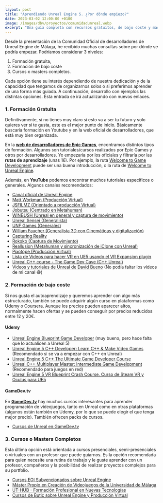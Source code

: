 ```yaml
---
layout: post
title: "Aprendiendo Unreal Engine 5. ¿Por dónde empiezo?"
date: 2023-03-02 12:00:00 +0100
image: /images/dbv/proyectos/comunidadunreal.webp
excerpt: "Una guía completa con recursos gratuitos, de bajo coste y masters para iniciarse en el mundo de Unreal Engine 5, basada en las consultas de la comunidad de desarrolladores de Málaga."
---
```


Desde la presentación de la Comunidad Oficial de desarrolladores de Unreal Engine de Málaga, he recibido muchas consultas sobre por dónde se podría empezar. Podríamos considerar 3 niveles: 
1.  Formación gratuita, 
2.  Formación de bajo coste 
3.  Cursos o masters completos.

Cada opción tiene su interés dependiendo de nuestra dedicación y de la capacidad que tengamos de organizarnos solos o si preferimos aprender de una forma más guiada. A continuación, desarrollo con ejemplos las distintas opciones. Esta entrada se irá actualizando con nuevos enlaces.

### 1. Formación Gratuita

Definitivamente, si no tienes muy claro si esto va a ser tu futuro y solo quieres ver si te gusta, este es el mejor punto de inicio. Básicamente buscaría formación en Youtube y en la web oficial de desarrolladores, que está muy bien organizada.

En la **[web de desarrolladores de Epic Games](https://dev.epicgames.com/community/)**, encontramos distintos tipos de formación. Algunos son tutoriales/cursos realizados por Epic Games y otros por desarrolladores. Yo empezaría por los oficiales y filtraría por las **rutas de aprendizaje** (unas 16). Por ejemplo, la ruta [Welcome to Game Development](https://dev.epicgames.com/community/learning/paths/1Q/welcome-to-game-development) puede ser una buena introducción, o la ruta de [Welcome to Unreal Engine](https://dev.epicgames.com/community/learning/paths/oV/welcome-to-unreal-engine).

Además, en **YouTube** podemos encontrar muchos tutoriales específicos o generales. Algunos canales recomendados:

*   [Canal oficial de Unreal Engine](https://www.youtube.com/c/UnrealEngine)
*   [Matt Workman (Producción Virtual)](https://www.youtube.com/c/cinematographyDB)
*   [JSFILMZ (Orientado a producción Virtual)](https://www.youtube.com/c/JSFILMZ)
*   [Jobutsu (Centrado en Metahuman)](https://www.youtube.com/c/Jobutsu)
*   [WINBUSH (Unreal en general y captura de movimiento)](https://www.youtube.com/c/WINBUSH)
*   [Unreal Sensei (Generalista)](https://www.youtube.com/c/UnrealSensei)
*   [UNF Games (Generales)](https://www.youtube.com/c/UNFGames)
*   [William Faucher (Generalista 3D con Cinemáticas y digitalización)](https://www.youtube.com/c/WilliamFaucher)
*   [Capturing Reality](https://www.youtube.com/c/CapturingReality)
*   [Rokoko (Captura de Movimiento)](https://www.youtube.com/c/Rokoko)
*   [Reallusion (Metahuman y sincronización de iClone con Unreal)](https://www.youtube.com/c/Reallusion)
*   [Pixotope (Producción Virtual)](https://www.youtube.com/c/Pixotope)
*   [Lista de Videos para hacer VR en UE5 usando el VR Expansion plugin](https://www.youtube.com/playlist?list=PLrY5i03-qF1H_A-V_Yg9p-a4b_a-2YEaJ)
*   [Unreal C++ course - The Game Dev Cave (C++ Unreal)](https://www.youtube.com/watch?v=s5p_0-J_28s)
*   [Videos y tutoriales de Unreal de David Bueno](https://www.youtube.com/@davidbuenov) (No podía faltar los vídeos de mi canal 😅)

### 2. Formación de bajo coste

Si nos gusta el autoaprendizaje y queremos aprender con algo más estructurado, también se puede adquirir algún curso en plataformas como Udemy o Coursera. Aunque los precios pueden aparecer altos, normalmente hacen ofertas y se pueden conseguir por precios reducidos entre 12 y 20€.

#### Udemy
*   [Unreal Engine Blueprint Game Developer](https://www.udemy.com/course/unreal-engine-5-the-ultimate-game-developer-course/) (muy bueno, pero hace falta que lo actualicen a Unreal 5)
*   [Unreal Engine 5 C++ Developer: Learn C++ & Make Video Games](https://www.udemy.com/course/unreal-engine-5-cpp-developer-learn-cpp-make-video-games/) (Recomendado si se va a empezar con C++ en Unreal)
*   [Unreal Engine 5 C++ The Ultimate Game Developer Course](https://www.udemy.com/course/unreal-engine-5-cpp-the-ultimate-game-developer-course/)
*   [Unreal C++ Multiplayer Master: Intermediate Game Development](https://www.udemy.com/course/unreal-engine-5-cpp-multiplayer-master/) (Recomendado para juegos en red)
*   [Unreal Engine 5 VR Blueprint Crash Course. Curso de Steam VR y Oculus para UE5](https://www.udemy.com/course/unreal-engine-5-vr-course-for-steamvr-and-oculus-vr/)

#### GameDev.tv
En **[GameDev.tv](https://www.gamedev.tv/)** hay muchos cursos interesantes para aprender programación de videojuegos, tanto en Unreal como en otras plataformas (algunos están también en Udemy, por lo que se puede elegir el que tenga mejor precio). También ofrecen packs de cursos.
*   [Cursos de Unreal en GameDev.tv](https://www.gamedev.tv/p/unreal-engine-5-courses)

### 3. Cursos o Masters Completos

Esta última opción está orientada a cursos presenciales, semi-presenciales o virtuales con un profesor que puede guiarnos. Es la opción recomendada para quien necesite una rutina de trabajo y le guste aprender con un profesor, compañeros y la posibilidad de realizar proyectos complejos para su portfolio.

*   [Cursos EOI Subvencionados sobre Unreal Engine](https://www.eoi.es/es/cursos)
*   [Máster Propio en Creación de Videojuegos de la Universidad de Málaga](https://www.mastervideojuegos.uma.es/)
*   [UT-HUB - Formación Profesional en Nuevas Tecnologías](https://www.connector.ut-hub.com/)
*   [Cursos de Butic sobre Unreal Engine y Producción Virtual](https://www.butic.es/unreal-engine/)